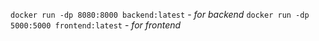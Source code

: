 `docker run -dp 8080:8000 backend:latest` - *for backend*
`docker run -dp 5000:5000 frontend:latest` - *for frontend*
